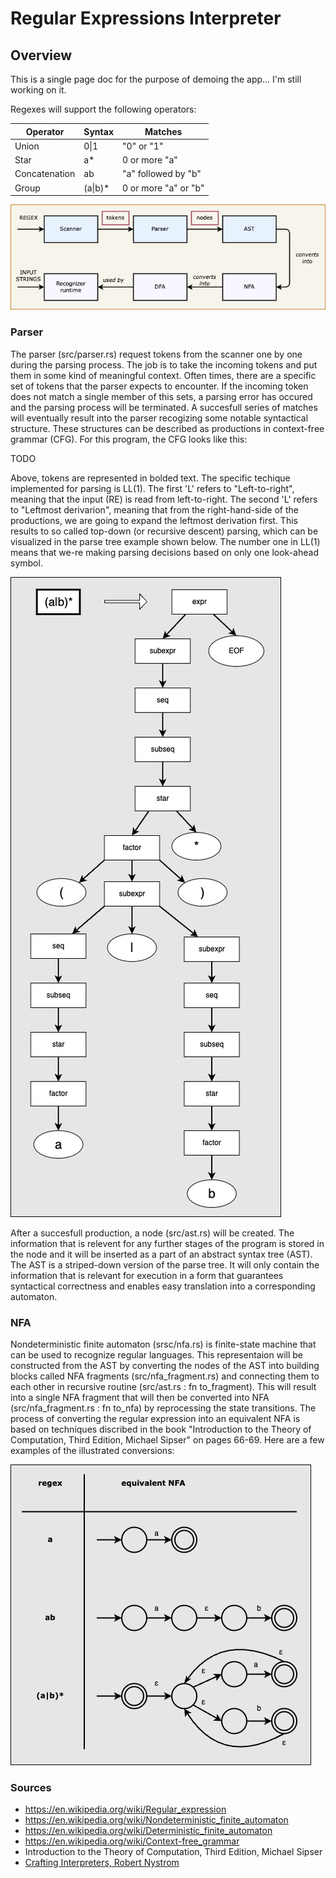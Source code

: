 # Regular Expressions Interpreter

## Overview

This is a single page doc for the purpose of demoing the app... I'm still working on it.

Regexes will support the following operators:

|Operator  |Syntax  | Matches|
--- | --- | --- |
|Union | 0\|1 | "0" or "1"|  
|Star |a* | 0 or more "a"|
|Concatenation | ab | "a" followed by "b"|
|Group | (a\|b)* | 0 or more "a" or "b"|


![](https://github.com/thiom/tiralab/blob/main/docs/img/rs-regex-overview.drawio.png)

### Parser

The parser (src/parser.rs) request tokens from the scanner one by one during the parsing process. 
The job is to take the incoming tokens and put them in some kind of meaningful context. Often times, 
there are a specific set of tokens that the parser expects to encounter. If the incoming token does not 
match a single member of this sets, a parsing error has occured and the parsing process will be 
terminated. A succesfull series of matches will eventually result into the parser recogizing some notable 
syntactical structure. These structures can be described as productions in context-free grammar (CFG). 
For this program, the CFG looks like this:

TODO

Above, tokens are represented in bolded text. The specific techique implemented for parsing is LL(1). The 
first 'L' refers to "Left-to-right", meaning that the input (RE) is read from left-to-right. The second 'L' 
refers to "Leftmost derivarion", meaning that from the right-hand-side of the productions, we are going to 
expand the leftmost derivation first. This results to so called top-down (or recursive descent) parsing, 
which can be visualized in the parse tree example shown below. The number one in LL(1) means that we-re making 
parsing decisions based on only one look-ahead symbol.

![](https://github.com/thiom/tiralab/blob/main/docs/img/parse_tree.png)

After a succesfull production, a node (src/ast.rs) will be created. The information that is relevent for any further 
stages of the program is stored in the node and it will be inserted as a part of an abstract syntax tree (AST). The 
AST is a striped-down version of the parse tree. It will only contain the information that is relevant for execution 
in a form that guarantees syntactical correctness and enables easy translation into a corresponding automaton.


### NFA

Nondeterministic finite automaton (srsc/nfa.rs) is finite-state machine that can be used to recognize regular 
languages. This representaion will be constructed from the AST by converting the nodes of the AST into building 
blocks called NFA fragments (src/nfa_fragment.rs) and connecting them to each other in recursive routine 
(src/ast.rs : fn to_fragment). This will result into a single NFA fragment that will then be converted into NFA  
(src/nfa_fragment.rs : fn to_nfa) by reprocessing the state transitions. The process of converting the regular 
expression into an equivalent NFA is based on techniques discribed in the book "Introduction to the Theory of 
Computation, Third Edition, Michael Sipser" on pages 66-69. Here are a few examples of the illustrated conversions:

![](https://github.com/thiom/tiralab/blob/main/docs/img/regex_to_nfa.v2.png)


### Sources

- https://en.wikipedia.org/wiki/Regular_expression 
- https://en.wikipedia.org/wiki/Nondeterministic_finite_automaton 
- https://en.wikipedia.org/wiki/Deterministic_finite_automaton 
- https://en.wikipedia.org/wiki/Context-free_grammar 
- Introduction to the Theory of Computation, Third Edition, Michael Sipser 
- [Crafting Interpreters, Robert Nystrom](https://craftinginterpreters.com/) 

